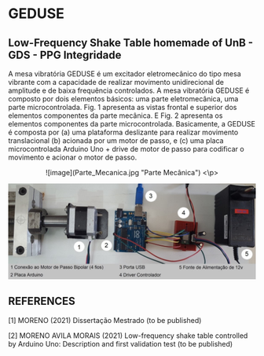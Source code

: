 # GEDUSE
## Low-Frequency Shake Table homemade of UnB - GDS - PPG Integridade

A mesa vibratória GEDUSE é um excitador eletromecânico do tipo mesa vibrante com a capacidade de realizar movimento unidirecional de amplitude e de baixa frequência controlados. A mesa vibratória GEDUSE é composto por dois elementos básicos: uma parte eletromecânica, uma parte microcontrolada. Fig. 1 apresenta as vistas frontal e superior dos elementos componentes da parte mecânica. E Fig. 2 apresenta os elementos componentes da parte microcontrolada. Basicamente, a GEDUSE é composta por (a) uma plataforma deslizante para realizar movimento translacional (b) acionada por um motor de passo, e (c) uma placa microcontrolada Arduino Uno + drive de motor de passo para codificar o movimento e acionar o motor de passo.

<p align="center" width="100%"> 
  ![image](Parte_Mecanica.jpg "Parte Mecânica") 
<\p>

![image](Parte_MicroControlada.jpg "Parte MicroControlada")

## REFERENCES

[1] MORENO (2021) Dissertação Mestrado (to be published)

[2] MORENO AVILA MORAIS (2021) Low-frequency shake table controlled by Arduino Uno: Description and first validation test (to be published)
